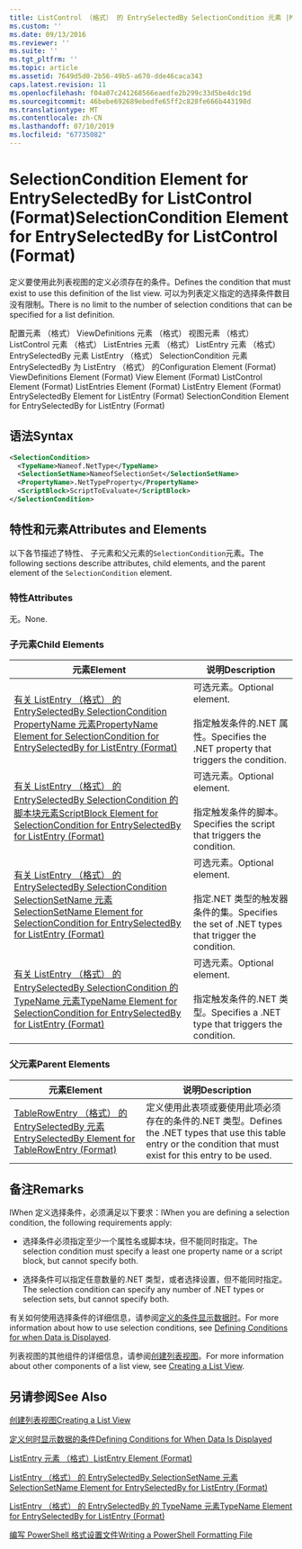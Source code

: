 ```yaml
---
title: ListControl （格式） 的 EntrySelectedBy SelectionCondition 元素 |Microsoft Docs
ms.custom: ''
ms.date: 09/13/2016
ms.reviewer: ''
ms.suite: ''
ms.tgt_pltfrm: ''
ms.topic: article
ms.assetid: 7649d5d0-2b56-49b5-a670-dde46caca343
caps.latest.revision: 11
ms.openlocfilehash: f04a07c241268566eaedfe2b299c33d5be4dc19d
ms.sourcegitcommit: 46bebe692689ebedfe65ff2c828fe666b443198d
ms.translationtype: MT
ms.contentlocale: zh-CN
ms.lasthandoff: 07/10/2019
ms.locfileid: "67735082"
---
```

# <a name="selectioncondition-element-for-entryselectedby-for-listcontrol-format"></a><span data-ttu-id="15eb7-102">SelectionCondition Element for EntrySelectedBy for ListControl (Format)</span><span class="sxs-lookup"><span data-stu-id="15eb7-102">SelectionCondition Element for EntrySelectedBy for ListControl (Format)</span></span>

<span data-ttu-id="15eb7-103">定义要使用此列表视图的定义必须存在的条件。</span><span class="sxs-lookup"><span data-stu-id="15eb7-103">Defines the condition that must exist to use this definition of the list view.</span></span> <span data-ttu-id="15eb7-104">可以为列表定义指定的选择条件数目没有限制。</span><span class="sxs-lookup"><span data-stu-id="15eb7-104">There is no limit to the number of selection conditions that can be specified for a list definition.</span></span>

<span data-ttu-id="15eb7-105">配置元素 （格式） ViewDefinitions 元素 （格式） 视图元素 （格式） ListControl 元素 （格式） ListEntries 元素 （格式） ListEntry 元素 （格式） EntrySelectedBy 元素 ListEntry （格式） SelectionCondition 元素EntrySelectedBy 为 ListEntry （格式） 的</span><span class="sxs-lookup"><span data-stu-id="15eb7-105">Configuration Element (Format) ViewDefinitions Element (Format) View Element (Format) ListControl Element (Format) ListEntries Element (Format) ListEntry Element (Format) EntrySelectedBy Element for ListEntry (Format) SelectionCondition Element for EntrySelectedBy for ListEntry (Format)</span></span>

## <a name="syntax"></a><span data-ttu-id="15eb7-106">语法</span><span class="sxs-lookup"><span data-stu-id="15eb7-106">Syntax</span></span>

```xml
<SelectionCondition>
  <TypeName>Nameof.NetType</TypeName>
  <SelectionSetName>NameofSelectionSet</SelectionSetName>
  <PropertyName>.NetTypeProperty</PropertyName>
  <ScriptBlock>ScriptToEvaluate</ScriptBlock>
</SelectionCondition>
```

## <a name="attributes-and-elements"></a><span data-ttu-id="15eb7-107">特性和元素</span><span class="sxs-lookup"><span data-stu-id="15eb7-107">Attributes and Elements</span></span>

<span data-ttu-id="15eb7-108">以下各节描述了特性、 子元素和父元素的`SelectionCondition`元素。</span><span class="sxs-lookup"><span data-stu-id="15eb7-108">The following sections describe attributes, child elements, and the parent element of the `SelectionCondition` element.</span></span>

### <a name="attributes"></a><span data-ttu-id="15eb7-109">特性</span><span class="sxs-lookup"><span data-stu-id="15eb7-109">Attributes</span></span>

<span data-ttu-id="15eb7-110">无。</span><span class="sxs-lookup"><span data-stu-id="15eb7-110">None.</span></span>

### <a name="child-elements"></a><span data-ttu-id="15eb7-111">子元素</span><span class="sxs-lookup"><span data-stu-id="15eb7-111">Child Elements</span></span>

|<span data-ttu-id="15eb7-112">元素</span><span class="sxs-lookup"><span data-stu-id="15eb7-112">Element</span></span>|<span data-ttu-id="15eb7-113">说明</span><span class="sxs-lookup"><span data-stu-id="15eb7-113">Description</span></span>|
|-------------|-----------------|
|[<span data-ttu-id="15eb7-114">有关 ListEntry （格式） 的 EntrySelectedBy SelectionCondition PropertyName 元素</span><span class="sxs-lookup"><span data-stu-id="15eb7-114">PropertyName Element for SelectionCondition for EntrySelectedBy for ListEntry (Format)</span></span>](./propertyname-element-for-selectioncondition-for-entryselectedby-for-listcontrol-format.md)|<span data-ttu-id="15eb7-115">可选元素。</span><span class="sxs-lookup"><span data-stu-id="15eb7-115">Optional element.</span></span><br /><br /> <span data-ttu-id="15eb7-116">指定触发条件的.NET 属性。</span><span class="sxs-lookup"><span data-stu-id="15eb7-116">Specifies the .NET property that triggers the condition.</span></span>|
|[<span data-ttu-id="15eb7-117">有关 ListEntry （格式） 的 EntrySelectedBy SelectionCondition 的脚本块元素</span><span class="sxs-lookup"><span data-stu-id="15eb7-117">ScriptBlock Element for SelectionCondition for EntrySelectedBy for ListEntry (Format)</span></span>](./scriptblock-element-for-selectioncondition-for-entryselectedby-for-listcontrol-format.md)|<span data-ttu-id="15eb7-118">可选元素。</span><span class="sxs-lookup"><span data-stu-id="15eb7-118">Optional element.</span></span><br /><br /> <span data-ttu-id="15eb7-119">指定触发条件的脚本。</span><span class="sxs-lookup"><span data-stu-id="15eb7-119">Specifies the script that triggers the condition.</span></span>|
|[<span data-ttu-id="15eb7-120">有关 ListEntry （格式） 的 EntrySelectedBy SelectionCondition SelectionSetName 元素</span><span class="sxs-lookup"><span data-stu-id="15eb7-120">SelectionSetName Element for SelectionCondition for EntrySelectedBy for ListEntry (Format)</span></span>](./selectionsetname-element-for-selectioncondition-for-entryselectedby-for-listentry-format.md)|<span data-ttu-id="15eb7-121">可选元素。</span><span class="sxs-lookup"><span data-stu-id="15eb7-121">Optional element.</span></span><br /><br /> <span data-ttu-id="15eb7-122">指定.NET 类型的触发器条件的集。</span><span class="sxs-lookup"><span data-stu-id="15eb7-122">Specifies the set of .NET types that trigger the condition.</span></span>|
|[<span data-ttu-id="15eb7-123">有关 ListEntry （格式） 的 EntrySelectedBy SelectionCondition 的 TypeName 元素</span><span class="sxs-lookup"><span data-stu-id="15eb7-123">TypeName Element for SelectionCondition for EntrySelectedBy for ListEntry (Format)</span></span>](./typename-element-for-selectioncondition-for-entryselectedby-for-listcontrol-format.md)|<span data-ttu-id="15eb7-124">可选元素。</span><span class="sxs-lookup"><span data-stu-id="15eb7-124">Optional element.</span></span><br /><br /> <span data-ttu-id="15eb7-125">指定触发条件的.NET 类型。</span><span class="sxs-lookup"><span data-stu-id="15eb7-125">Specifies a .NET type that triggers the condition.</span></span>|

### <a name="parent-elements"></a><span data-ttu-id="15eb7-126">父元素</span><span class="sxs-lookup"><span data-stu-id="15eb7-126">Parent Elements</span></span>

|<span data-ttu-id="15eb7-127">元素</span><span class="sxs-lookup"><span data-stu-id="15eb7-127">Element</span></span>|<span data-ttu-id="15eb7-128">说明</span><span class="sxs-lookup"><span data-stu-id="15eb7-128">Description</span></span>|
|-------------|-----------------|
|[<span data-ttu-id="15eb7-129">TableRowEntry （格式） 的 EntrySelectedBy 元素</span><span class="sxs-lookup"><span data-stu-id="15eb7-129">EntrySelectedBy Element for TableRowEntry (Format)</span></span>](./entryselectedby-element-for-tablerowentry-for-tablecontrol-format.md)|<span data-ttu-id="15eb7-130">定义使用此表项或要使用此项必须存在的条件的.NET 类型。</span><span class="sxs-lookup"><span data-stu-id="15eb7-130">Defines the .NET types that use this table entry or the condition that must exist for this entry to be used.</span></span>|

## <a name="remarks"></a><span data-ttu-id="15eb7-131">备注</span><span class="sxs-lookup"><span data-stu-id="15eb7-131">Remarks</span></span>

<span data-ttu-id="15eb7-132">lWhen 定义选择条件，必须满足以下要求：</span><span class="sxs-lookup"><span data-stu-id="15eb7-132">lWhen you are defining a selection condition, the following requirements apply:</span></span>

- <span data-ttu-id="15eb7-133">选择条件必须指定至少一个属性名或脚本块，但不能同时指定。</span><span class="sxs-lookup"><span data-stu-id="15eb7-133">The selection condition must specify a least one property name or a script block, but cannot specify both.</span></span>

- <span data-ttu-id="15eb7-134">选择条件可以指定任意数量的.NET 类型，或者选择设置，但不能同时指定。</span><span class="sxs-lookup"><span data-stu-id="15eb7-134">The selection condition can specify any number of .NET types or selection sets, but cannot specify both.</span></span>

<span data-ttu-id="15eb7-135">有关如何使用选择条件的详细信息，请参阅[定义的条件显示数据时](./defining-conditions-for-displaying-data.md)。</span><span class="sxs-lookup"><span data-stu-id="15eb7-135">For more information about how to use selection conditions, see [Defining Conditions for when Data is Displayed](./defining-conditions-for-displaying-data.md).</span></span>

<span data-ttu-id="15eb7-136">列表视图的其他组件的详细信息，请参阅[创建列表视图](./creating-a-list-view.md)。</span><span class="sxs-lookup"><span data-stu-id="15eb7-136">For more information about other components of a list view, see [Creating a List View](./creating-a-list-view.md).</span></span>

## <a name="see-also"></a><span data-ttu-id="15eb7-137">另请参阅</span><span class="sxs-lookup"><span data-stu-id="15eb7-137">See Also</span></span>

[<span data-ttu-id="15eb7-138">创建列表视图</span><span class="sxs-lookup"><span data-stu-id="15eb7-138">Creating a List View</span></span>](./creating-a-list-view.md)

[<span data-ttu-id="15eb7-139">定义何时显示数据的条件</span><span class="sxs-lookup"><span data-stu-id="15eb7-139">Defining Conditions for When Data Is Displayed</span></span>](./defining-conditions-for-displaying-data.md)

[<span data-ttu-id="15eb7-140">ListEntry 元素 （格式）</span><span class="sxs-lookup"><span data-stu-id="15eb7-140">ListEntry Element (Format)</span></span>](./listentry-element-for-listcontrol-format.md)

[<span data-ttu-id="15eb7-141">ListEntry （格式） 的 EntrySelectedBy SelectionSetName 元素</span><span class="sxs-lookup"><span data-stu-id="15eb7-141">SelectionSetName Element for EntrySelectedBy for ListEntry (Format)</span></span>](./selectionsetname-element-for-entryselectedby-for-listcontrol-format.md)

[<span data-ttu-id="15eb7-142">ListEntry （格式） 的 EntrySelectedBy 的 TypeName 元素</span><span class="sxs-lookup"><span data-stu-id="15eb7-142">TypeName Element for EntrySelectedBy for ListEntry (Format)</span></span>](/powershell/developer/format/typename-element-for-entryselectedby-for-listcontrol-format)

[<span data-ttu-id="15eb7-143">编写 PowerShell 格式设置文件</span><span class="sxs-lookup"><span data-stu-id="15eb7-143">Writing a PowerShell Formatting File</span></span>](./writing-a-powershell-formatting-file.md)
